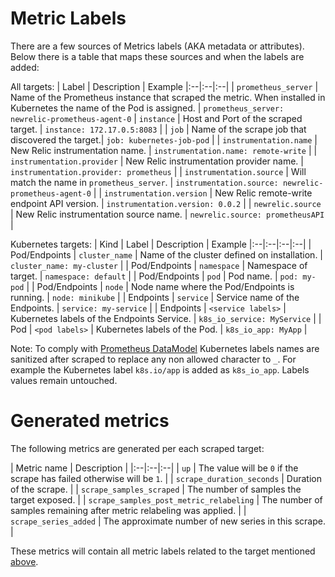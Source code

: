 # Metric Labels

There are a few sources of Metrics labels (AKA metadata or attributes). Below there is a table that maps these sources and when the labels are added:

All targets:
| Label | Description | Example
|:--|:--|:--|
| `prometheus_server` | Name of the Prometheus instance that scraped the metric. When installed in Kubernetes the name of the Pod is assigned. | `prometheus_server: newrelic-prometheus-agent-0`
| `instance` | Host and Port of the scraped target. | `instance: 172.17.0.5:8083` |
| `job` | Name of the scrape job that discovered the target.| `job: kubernetes-job-pod` |
| `instrumentation.name` | New Relic instrumentation name. | `instrumentation.name: remote-write` |
| `instrumentation.provider` | New Relic instrumentation provider name. | `instrumentation.provider: prometheus` |
| `instrumentation.source` | Will match the name in `prometheus_server`. | `instrumentation.source: newrelic-prometheus-agent-0` |
| `instrumentation.version` | New Relic remote-write endpoint API version. | `instrumentation.version: 0.0.2` |
| `newrelic.source` | New Relic instrumentation source name. | `newrelic.source: prometheusAPI` |

Kubernetes targets:
| Kind | Label | Description | Example
|:--|:--|:--|:--|
| Pod/Endpoints | `cluster_name` | Name of the cluster defined on installation. | `cluster_name: my-cluster` |
| Pod/Endpoints | `namespace` | Namespace of target. | `namespace: default` |
| Pod/Endpoints | `pod` | Pod name. | `pod: my-pod` |
| Pod/Endpoints | `node` | Node name where the Pod/Endpoints is running. | `node: minikube` |
| Endpoints | `service` | Service name of the Endpoints. | `service: my-service` |
| Endpoints | `<service labels>` | Kubernetes labels of the Endpoints Service. | `k8s_io_service: MyService` |
| Pod | `<pod labels>` | Kubernetes labels of the Pod. | `k8s_io_app: MyApp` |

Note: To comply with [Prometheus DataModel](https://prometheus.io/docs/concepts/data_model/#metric-names-and-labels) Kubernetes labels names are sanitized after scraped to replace any non allowed character to `_`. For example the Kubernetes label `k8s.io/app` is added as `k8s_io_app`. Labels values remain untouched. 

# Generated metrics
The following metrics are generated per each scraped target:

| Metric name | Description |
|:--|:--|:--|
| `up` | The value will be `0` if the scrape has failed otherwise will be `1`. | 
| `scrape_duration_seconds` | Duration of the scrape. |
| `scrape_samples_scraped` | The number of samples the target exposed. |
| `scrape_samples_post_metric_relabeling` | The number of samples remaining after metric relabeling was applied. |
| `scrape_series_added` | The approximate number of new series in this scrape. |

These metrics will contain all metric labels related to the target mentioned [above](#metric-labels).
